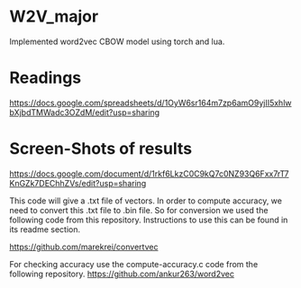 # W2V_major
Implemented word2vec CBOW model using torch and lua. 
# Readings
https://docs.google.com/spreadsheets/d/1OyW6sr164m7zp6amO9yjII5xhlwbXjbdTMWadc3OZdM/edit?usp=sharing
# Screen-Shots of results
https://docs.google.com/document/d/1rkf6LkzC0C9kQ7c0NZ93Q6Fxx7rT7KnGZk7DEChhZVs/edit?usp=sharing

This code will give a .txt file of vectors. In order to compute accuracy, we need to convert this .txt file to
.bin file. So for conversion we used the following code from this repository. Instructions to use this can be found in
its readme section.

https://github.com/marekrei/convertvec

For checking accuracy use the compute-accuracy.c code from the following repository.
https://github.com/ankur263/word2vec
